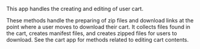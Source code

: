 This app handles the creating and editing of user cart.


These methods handle the preparing of zip files and download links at the point where a user moves to download their cart. It collects files found in the cart, creates manifest files, and creates zipped files for users to download. See the cart app for methods related to editing cart contents.
